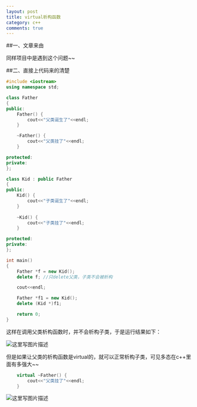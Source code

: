 ```yaml
---
layout: post
title: virtual析构函数
category: c++
comments: true
---
```


##一、文章来由

同样项目中是遇到这个问题~~

##二、直接上代码来的清楚

```c++
#include <iostream>
using namespace std;

class Father
{
public:
	Father() {
		cout<<"父类诞生了"<<endl;
	}

	~Father() {
		cout<<"父类挂了"<<endl;
	}

protected:
private:
};

class Kid : public Father
{
public:
	Kid() {
		cout<<"子类诞生了"<<endl;
	}
	
	~Kid() {
		cout<<"子类挂了"<<endl;
	}

protected:
private:
};

int main() 
{
	Father *f = new Kid();
	delete f; //只delete父类，子类不会被析构

	cout<<endl;

	Father *f1 = new Kid();
	delete (Kid *)f1;

	return 0; 
}
```

这样在调用父类析构函数时，并不会析构子类，于是运行结果如下：

![这里写图片描述](http://img.blog.csdn.net/20151205164343608)


但是如果让父类的析构函数是virtual的，就可以正常析构子类，可见多态在c++里面有多强大~~

```c++
	virtual ~Father() {
		cout<<"父类挂了"<<endl;
	}
```

![这里写图片描述](http://img.blog.csdn.net/20151205164652533)





